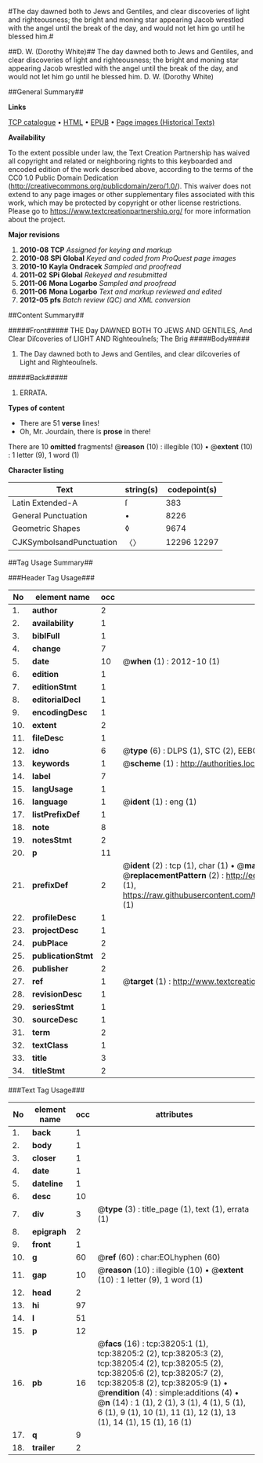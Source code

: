 #The day dawned both to Jews and Gentiles, and clear discoveries of light and righteousness; the bright and moning star appearing Jacob wrestled with the angel until the break of the day, and would not let him go until he blessed him.#

##D. W. (Dorothy White)##
The day dawned both to Jews and Gentiles, and clear discoveries of light and righteousness; the bright and moning star appearing Jacob wrestled with the angel until the break of the day, and would not let him go until he blessed him.
D. W. (Dorothy White)

##General Summary##

**Links**

[TCP catalogue](http://www.ota.ox.ac.uk/tcp/)  • 
[HTML](http://tei.it.ox.ac.uk/tcp/Texts-HTML/free/A65/A65725.html)  • 
[EPUB](http://tei.it.ox.ac.uk/tcp/Texts-EPUB/free/A65/A65725.epub) • 
[Page images (Historical Texts)](https://historicaltexts.jisc.ac.uk/eebo-99833727e)

**Availability**

To the extent possible under law, the Text Creation Partnership has waived all copyright and related or neighboring rights to this keyboarded and encoded edition of the work described above, according to the terms of the CC0 1.0 Public Domain Dedication (http://creativecommons.org/publicdomain/zero/1.0/). This waiver does not extend to any page images or other supplementary files associated with this work, which may be protected by copyright or other license restrictions. Please go to https://www.textcreationpartnership.org/ for more information about the project.

**Major revisions**

1. __2010-08__ __TCP__ *Assigned for keying and markup*
1. __2010-08__ __SPi Global__ *Keyed and coded from ProQuest page images*
1. __2010-10__ __Kayla Ondracek__ *Sampled and proofread*
1. __2011-02__ __SPi Global__ *Rekeyed and resubmitted*
1. __2011-06__ __Mona Logarbo__ *Sampled and proofread*
1. __2011-06__ __Mona Logarbo__ *Text and markup reviewed and edited*
1. __2012-05__ __pfs__ *Batch review (QC) and XML conversion*

##Content Summary##

#####Front#####
THE Day DAWNED BOTH TO JEWS AND GENTILES, And Clear Diſcoveries of LIGHT AND Righteouſneſs; The Brig
#####Body#####

1. The Day dawned both to Jews and Gentiles, and clear diſcoveries of Light and Righteouſneſs.

#####Back#####

1. ERRATA.

**Types of content**

  * There are 51 **verse** lines!
  * Oh, Mr. Jourdain, there is **prose** in there!

There are 10 **omitted** fragments! 
 @__reason__ (10) : illegible (10)  •  @__extent__ (10) : 1 letter (9), 1 word (1)

**Character listing**


|Text|string(s)|codepoint(s)|
|---|---|---|
|Latin Extended-A|ſ|383|
|General Punctuation|•|8226|
|Geometric Shapes|◊|9674|
|CJKSymbolsandPunctuation|〈〉|12296 12297|

##Tag Usage Summary##

###Header Tag Usage###

|No|element name|occ|attributes|
|---|---|---|---|
|1.|__author__|2||
|2.|__availability__|1||
|3.|__biblFull__|1||
|4.|__change__|7||
|5.|__date__|10| @__when__ (1) : 2012-10 (1)|
|6.|__edition__|1||
|7.|__editionStmt__|1||
|8.|__editorialDecl__|1||
|9.|__encodingDesc__|1||
|10.|__extent__|2||
|11.|__fileDesc__|1||
|12.|__idno__|6| @__type__ (6) : DLPS (1), STC (2), EEBO-CITATION (1), PROQUEST (1), VID (1)|
|13.|__keywords__|1| @__scheme__ (1) : http://authorities.loc.gov/ (1)|
|14.|__label__|7||
|15.|__langUsage__|1||
|16.|__language__|1| @__ident__ (1) : eng (1)|
|17.|__listPrefixDef__|1||
|18.|__note__|8||
|19.|__notesStmt__|2||
|20.|__p__|11||
|21.|__prefixDef__|2| @__ident__ (2) : tcp (1), char (1)  •  @__matchPattern__ (2) : ([0-9\-]+):([0-9IVX]+) (1), (.+) (1)  •  @__replacementPattern__ (2) : http://eebo.chadwyck.com/downloadtiff?vid=$1&page=$2 (1), https://raw.githubusercontent.com/textcreationpartnership/Texts/master/tcpchars.xml#$1 (1)|
|22.|__profileDesc__|1||
|23.|__projectDesc__|1||
|24.|__pubPlace__|2||
|25.|__publicationStmt__|2||
|26.|__publisher__|2||
|27.|__ref__|1| @__target__ (1) : http://www.textcreationpartnership.org/docs/. (1)|
|28.|__revisionDesc__|1||
|29.|__seriesStmt__|1||
|30.|__sourceDesc__|1||
|31.|__term__|2||
|32.|__textClass__|1||
|33.|__title__|3||
|34.|__titleStmt__|2||


###Text Tag Usage###

|No|element name|occ|attributes|
|---|---|---|---|
|1.|__back__|1||
|2.|__body__|1||
|3.|__closer__|1||
|4.|__date__|1||
|5.|__dateline__|1||
|6.|__desc__|10||
|7.|__div__|3| @__type__ (3) : title_page (1), text (1), errata (1)|
|8.|__epigraph__|2||
|9.|__front__|1||
|10.|__g__|60| @__ref__ (60) : char:EOLhyphen (60)|
|11.|__gap__|10| @__reason__ (10) : illegible (10)  •  @__extent__ (10) : 1 letter (9), 1 word (1)|
|12.|__head__|2||
|13.|__hi__|97||
|14.|__l__|51||
|15.|__p__|12||
|16.|__pb__|16| @__facs__ (16) : tcp:38205:1 (1), tcp:38205:2 (2), tcp:38205:3 (2), tcp:38205:4 (2), tcp:38205:5 (2), tcp:38205:6 (2), tcp:38205:7 (2), tcp:38205:8 (2), tcp:38205:9 (1)  •  @__rendition__ (4) : simple:additions (4)  •  @__n__ (14) : 1 (1), 2 (1), 3 (1), 4 (1), 5 (1), 6 (1), 9 (1), 10 (1), 11 (1), 12 (1), 13 (1), 14 (1), 15 (1), 16 (1)|
|17.|__q__|9||
|18.|__trailer__|2||
